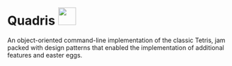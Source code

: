 # Quadris <img src="https://user-images.githubusercontent.com/56200997/122503673-e1945100-cfc6-11eb-9bf8-7cc7d17bc0d0.png" width="40" height="40">

An object-oriented command-line implementation of the classic Tetris, jam packed with design patterns that enabled the implementation of additional features and easter eggs.


